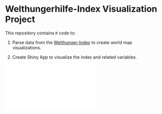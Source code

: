# Welthungerhilfe-Index Visualization Project 

This repository contains `R` code to:

 1. Parse data from the [Welthunger-Index](https://www.welthungerhilfe.de/hunger/welthunger-index/) to create world map visualizations. 
 
 2. Create Shiny App to visualize the index and related variables. 
 
![f](map.html)
